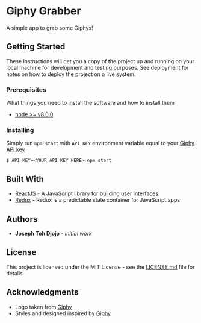 # Giphy Grabber

A simple app to grab some Giphys!

## Getting Started

These instructions will get you a copy of the project up and running on your local machine for development and testing purposes. See deployment for notes on how to deploy the project on a live system.

### Prerequisites

What things you need to install the software and how to install them
- [node >= v8.0.0](https://nodejs.org/en/)

### Installing

Simply run `npm start` with `API_KEY` environment variable equal to your [Giphy API key](https://developers.giphy.com/docs/#getting-started)

```
$ API_KEY=<YOUR API KEY HERE> npm start
```

## Built With

* [ReactJS](https://reactjs.org) - A JavaScript library for building user interfaces
* [Redux](https://redux.js.org) - Redux is a predictable state container for JavaScript apps

## Authors

* **Joseph Toh Djojo** - *Initial work*

## License

This project is licensed under the MIT License - see the [LICENSE.md](LICENSE.md) file for details

## Acknowledgments

* Logo taken from [Giphy](https://giphy.com)
* Styles and designed inspired by [Giphy](https://giphy.com)
